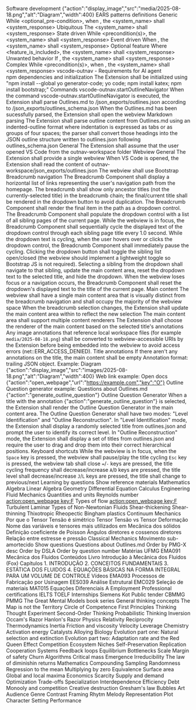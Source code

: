 Software development {"action":"display_image","src":"media/2025-08-18.png","alt":"Diagram","width":400}
    EARS patterns definitions
        Generic
            While <optional_pre-condition>, when <trigger>, the <system_name> shall <system_response>
        Ubiquitous
            The <system_name> shall <system_response>
        State driven
            While <precondition(s)>, the <system_name> shall <system_response>
        Event driven
            When <trigger>, the <system_name> shall <system_response>
        Optional feature
            Where <feature_is_included>, the <system_name> shall <system_response>
        Unwanted behavior
            If <trigger>, the <system_name> shall <system_response>
        Complex
            While <precondition(s)>, when <trigger>, the <system_name> shall <system_response>
    vscode-outnav - Requirements for AI agent        
        npm dependencies and initialization
            The Extension shall be initialized using "npm install --global yo generator-code; yo code; npm install katex; npm install bootstrap;"
        Commands
            vscode-outnav.startOutlineNavigator
                When the command vscode-outnav.startOutlineNavigator is executed, the Extension shall parse Outlines.md to /json_exports/outlines.json according to /json_exports/outlines_schema.json
                When the Outlines.md has been sucessfully parsed, the Extension shall open the webview
        Markdown parsing
            The Extension shall parse outline content from Outlines.md using an indented-outline format where indentation is expressed as tabs or as groups of four spaces; the parser shall convert those headings into the JSON outline structure written to outlines.json following outlines_schema.json
        General
            The Extension shall assume that the user opened VS Code from the outnav-workspace folder
        Webview
            General
                The Extension shall provide a single webview
                When VS Code is opened, the Extension shall read the content of outnav-workspace/json_exports/outlines.json
                The webview shall use Bootstrap
            Breadcrumb navigation
                The Breadcrumb Component shall display a horizontal list of links representing the user's navigation path from the homepage.
                The breadcrumb shall show only ancestor titles (not the currently-selected title) in the breadcrumb chain; the final/current title shall be rendered in the dropdown button to avoid duplication.
                The Breadcrumb Component shall render the final item in the path as a dropdown control.
                The Breadcrumb Component shall populate the dropdown control with a list of all sibling pages of the current page.
                While the webview is in focus, the Breadcrumb Component shall sequentially cycle the displayed text of the dropdown control through each sibling page title every 1.0 second.
                While the dropdown text is cycling, when the user hovers over or clicks the dropdown control, the Breadcrumb Component shall immediately pause the cycling.
                Clicking the dropdown button shall toggle the sibling list open/closed (the webview should implement a lightweight toggle so Bootstrap JS is not required).
                Selecting a sibling from the dropdown shall navigate to that sibling, update the main content area, reset the dropdown text to the selected title, and hide the dropdown.
                When the webview loses focus or a navigation occurs, the Breadcrumb Component shall reset the dropdown's displayed text to the title of the current page.
            Main content
                The webview shall have a single main content area that is visually distinct from the breadcrumb navigation and shall occupy the majority of the webview space
                When the breadcrumb selection changes, the Extension shall update the main content area within to reflect the new selection
                The main content area shall support multiple content renderers
                The Extension shall choose the renderer of the main content based on the selected title's annotations 
                Any image annotations that reference local workspace files (for example `media/2025-08-18.png`) shall be converted to webview-accessible URIs by the Extension before being embedded into the webview to avoid access errors (net::ERR_ACCESS_DENIED).
            Title annotations
                If there aren't any annotations on the title, the main content shall be empty
                Annotation format: trailing JSON object. Example:
                    Diagram {"action":"display_image","src":"images/2025-08-18.png","alt":"Diagram","width":400}
                Web link example:
                    Open docs {"action":"open_webpage","url":"https://example.com","key":"O"}
               Outline Question generator example:
                    Questions about Outlines.md {"action":"generate_outline_question"}
            Outline Question Generator
                When a title with the annotation {"action":"generate_outline_question"} is selected, the Extension shall render the Outline Question Generator in the main content area.
                The Outline Question Generator shall have two modes: "Level Identification" and "Outline Reconstruction".
                In "Level Identification" mode, the Extension shall display a randomly selected title from outlines.json and prompt the user to identify its correct level.
                In "Outline Reconstruction" mode, the Extension shall display a set of titles from outlines.json and require the user to drag and drop them into their correct hierarchical positions.
            Keyboard shortcuts
                While the webview is in focus, when the 
                    `Space` key is pressed, the webview shall pause/play the title cycling
                    `Esc` key is pressed, the webview tab shall close
                    `=`/`-` keys are pressed, the title cycling frequency shall decrease/increase
                    `A`/`D` keys are pressed, the title level shall decrease/increase
                    `J`/`L` keys are pressed, the title shall change to previous/next
Learning by questions
    Show reference materials
        Mathematics
            Algebra
            Linear Algebra
            Geometry
            Differential Equation
            Calculus
        Engineering
            Fluid Mechanics
                Quantities and units
                    Reynolds number [action:open_webpage key:F](https://en.wikipedia.org/wiki/Reynolds_number)
                Types of flow [action:open_webpage key:F](https://en.wikipedia.org/wiki/Laminar_flow)
                    Turbulent
                    Laminar
                Types of Non-Newtonian Fluids
                    Shear-thickening
                    Shear-thinning
                    Thixotropic
                    Rheopectic
                    Bingham plastics
            Continuum Mechanics
                Por que o Tensor Tensão é simétrico
                Tensor Tensão vs Tensor Deformação
                Nome das variáveis e tensores mais utilizados em Mecânica dos sólidos
                Definição coeficiente de Poisson
                Ângulos diretores e cossenos diretores
                Relação entre estresse e pressão
            Classical Mechanics
                Movimento sub-amortecido
    Show questions
        Questions about Outlines.md
        Order by PMG-X desc
        Order by DSLA
        Order by question number
Matérias UFMG
    EMA091 Mecânica dos Fluidos
        Conteúdos
            Livro Introdução à Mecânica dos Fluidos (Fox)
                    Capítulos
                        1. INTRODUÇÃO
                        2. CONCEITOS FUNDAMENTAIS
                        3. ESTÁTICA DOS FLUIDOS
                        4. EQUAÇÕES BÁSICAS NA FORMA INTEGRAL PARA UM VOLUME DE CONTROLE
            Vídeos
    EMA093 Processos de Fabricação por Usinagem
    EES039 Análise Estrutural
    EMC029 Seleção de materiais
    MAT015 Equações Diferenciais A
Employment
    Professional certifications
        IELTS
        TOELF
    Internships
        Siemens
        Kot
    Public tender
        CBMMG
        PMMG
The Great Mental Models book series
    General thinking concepts
        The Map is not the Territory
        Circle of Competence
        First Principles Thinking
        Thought Experiment
        Second-Order Thinking
        Probabilistic Thinking
        Inversion
        Occam's Razor
        Hanlon's Razor
    Physics
        Relativity
        Reciprocity
        Thermodynamics
        Inertia
        Friction and viscosity
        Velocity
        Leverage
    Chemistry
        Activation energy
        Catalysts
        Alloying
    Biology
        Evolution part one: Natural selection and extinction
        Evolution part two: Adaptation rate and the Red Queen Effect
        Competition
        Ecosystem
        Niches
        Self-Preservation
        Replication
        Cooperation
    Systems
        Feedback loops
        Equilibrium
        Bottlenecks
        Scale
        Margin of safety
        Churn
        Algorithms
        Critical mass
        Emergence
        Irreducibility
        The law of diminishin returns
    Mathematics
        Compounding
        Sampling
        Randomness
        Regression to the mean
        Multiplying by zero
        Equivalence
        Surface area
        Global and local maxima
    Economics
        Scarcity
        Supply and demand
        Optimization
        Trade-offs
        Specialization
        Interdependence
        Efficiency
        Debt
        Monooly and competition
        Creative destruction
        Gresham's law
        Bubbles
    Art
        Audience
        Genre
        Contrast
        Framing
        Rhytm
        Melody
        Representation
        Plot
        Character
        Setting
        Performance
